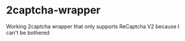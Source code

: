 # 2captcha-wrapper

Working 2captcha wrapper that only supports ReCaptcha V2 because I can't be bothered
